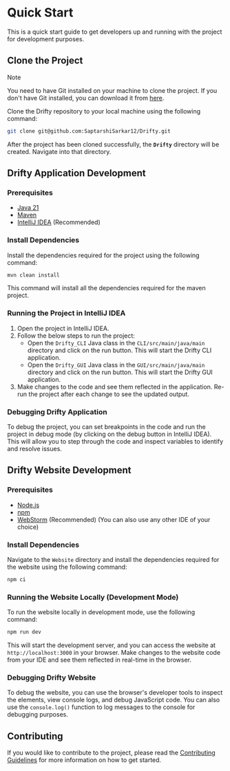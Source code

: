 # Quick Start

This is a quick start guide to get developers up and running with the project for development purposes.

## Clone the Project

> [!NOTE]
> You need to have Git installed on your machine to clone the project. If you don't have Git installed, you can download it from [here](https://git-scm.com/downloads).

Clone the Drifty repository to your local machine using the following command:

```bash
git clone git@github.com:SaptarshiSarkar12/Drifty.git
```
After the project has been cloned successfully, the **`Drifty`** directory will be created. Navigate into that directory.

## Drifty Application Development

### Prerequisites

- [Java 21](https://www.oracle.com/java/technologies/downloads/#java21)
- [Maven](https://maven.apache.org/download.cgi)
- [IntelliJ IDEA](https://www.jetbrains.com/idea/) (Recommended)

### Install Dependencies

Install the dependencies required for the project using the following command:

```bash
mvn clean install
```
This command will install all the dependencies required for the maven project.

### Running the Project in IntelliJ IDEA

1. Open the project in IntelliJ IDEA.
2. Follow the below steps to run the project:
   - Open the `Drifty_CLI` Java class in the `CLI/src/main/java/main` directory and click on the run button. This will start the Drifty CLI application.
   - Open the `Drifty_GUI` Java class in the `GUI/src/main/java/main` directory and click on the run button. This will start the Drifty GUI application.
3. Make changes to the code and see them reflected in the application. Re-run the project after each change to see the updated output.

### Debugging Drifty Application

To debug the project, you can set breakpoints in the code and run the project in debug mode (by clicking on the debug button in IntelliJ IDEA). This will allow you to step through the code and inspect variables to identify and resolve issues.

## Drifty Website Development

### Prerequisites

- [Node.js](https://nodejs.org/en/download/)
- [npm](https://www.npmjs.com/get-npm)
- [WebStorm](https://www.jetbrains.com/webstorm/) (Recommended) (You can also use any other IDE of your choice)

### Install Dependencies

Navigate to the `Website` directory and install the dependencies required for the website using the following command:

```bash
npm ci
```

### Running the Website Locally (Development Mode)

To run the website locally in development mode, use the following command:

```bash
npm run dev
```

This will start the development server, and you can access the website at `http://localhost:3000` in your browser.
Make changes to the website code from your IDE and see them reflected in real-time in the browser.

### Debugging Drifty Website

To debug the website, you can use the browser's developer tools to inspect the elements, view console logs, and debug JavaScript code. You can also use the `console.log()` function to log messages to the console for debugging purposes.

## Contributing

If you would like to contribute to the project, please read the [Contributing Guidelines](../Contributing.md) for more information on how to get started.